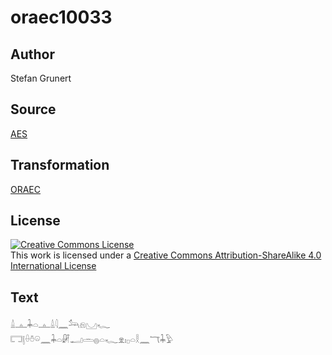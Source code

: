 # oraec10033

## Author

Stefan Grunert

## Source

[AES](https://github.com/simondschweitzer/aes)

## Transformation

[ORAEC](https://oraec.github.io/)

## License

<a rel="license" href="http://creativecommons.org/licenses/by-sa/4.0/"><img alt="Creative Commons License" style="border-width:0" src="https://i.creativecommons.org/l/by-sa/4.0/88x31.png" /></a><br />This work is licensed under a <a rel="license" href="http://creativecommons.org/licenses/by-sa/4.0/">Creative Commons Attribution-ShareAlike 4.0 International License</a>

## Text

𓏙𓊵𓇓𓏏𓊵𓏙𓇋𓈖𓃢𓁶𓈋𓆑<br>
𓉐𓊤𓏐𓏊𓏖𓈖𓇓𓏏𓏞𓂝𓏛𓐍𓏏𓆑𓁷𓏤𓊪𓏏𓎛𓈖𓄓𓇓𓅱<br>

